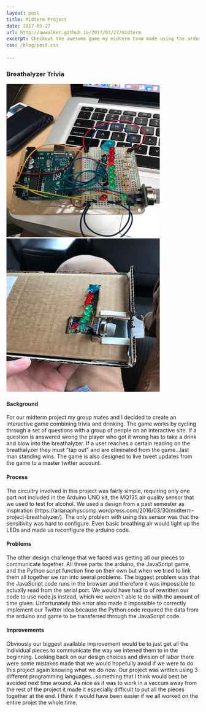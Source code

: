 ```yaml
---
layout: post
title: Midterm Project
date: 2017-03-27
url: http://awwalker.github.io/2017/03/27/midterm
excerpt: Checkout the awesome game my midterm team made using the arduino UNO, Python and JavaScript.
css: /blog/post.css

---
```

<section class="post-content">
    <h3> Breathalyzer Trivia </h3>
    <img src="/images/midterm/circuit.jpg" alt="Circuit Diagram" width="400" height="400">
    <img src="/images/midterm/final_design.jpg" alt="Final Design" width="400" height="400">
    <h4> Background </h4>
    <p> For our midterm project my group mates and I decided to create an interactive game combining trivia and drinking. The game works by cycling through a set of questions with a group of people on an interactive site. If a question is answered wrong the player who got it wrong has to take a drink and blow into the breathalyzer. If a user reaches a certain reading on the breathalyzer they must "tap out" and are eliminated from the game...last man standing wins. The game is also designed to live tweet updates from the game to a master twitter account. </p>
    <h4> Process </h4>
    <p> The circuitry involved in this project was fairly simple, requiring only one part not included in the Arduino UNO kit, the MQ135 air quality sensor that we used to test for alcohol. We used a design from a past semester as inspiration (https://arianaphyscomp.wordpress.com/2016/03/30/midterm-project-breathalyzer/). The only problem with using this sensor was that the sensitivity was hard to configure. Even basic breathing air would light up the LEDs and made us reconfigure the arduino code.</p>
    <h4> Problems </h4>
    <p> The other design challenge that we faced was getting all our pieces to communicate together. All three parts: the arduino, the JavaScript game, and the Python script function fine on their own but when we tried to link them all together we ran into seeral problems. The biggest problem was that the JavaScript code runs in the browser and therefore it was impossible to actually read from the serial port. We would have had to of rewritten our code to use node.js instead, which we weren't able to do with the amount of time given. Unfortunately this error also made it impossible to correctly implement our Twitter idea because the Python code required the data from the arduino and game to be transferred through the JavaScript code.</p>
    <h4> Improvements </h4>
    <p> Obviously our biggest available improvement would be to just get all the individual pieces to communicate the way we intened them to in the beginning. Looking back on our design choices and division of labor there were some mistakes made that we would hopefully avoid if we were to do this project again knowing what we do now. Our project was written using 3 different programming languages...something that I think would best be avoided next time around. As nice as it was to work in a vaccum away from the rest of the project it made it especially difficult to put all the pieces together at the end. I think it would have been easier if we all worked on the entire projet the whole time. </p>
